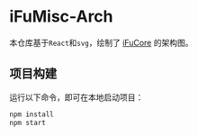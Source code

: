 # iFuMisc-Arch

本仓库基于`React`和`svg`，绘制了 [iFuCore](https://github.com/iFuProcessor/iFuCore) 的架构图。

## 项目构建
运行以下命令，即可在本地启动项目：
```bash
npm install
npm start
```
